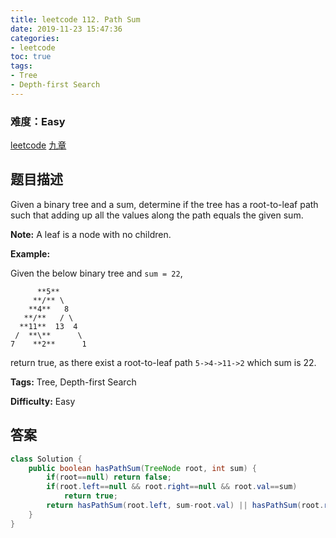 ```yaml
---
title: leetcode 112. Path Sum
date: 2019-11-23 15:47:36
categories:
- leetcode
toc: true
tags:
- Tree
- Depth-first Search
---
```

### 难度：Easy

<a href="https://leetcode.com/problems/path-sum/">leetcode</a>
<a href="https://www.jiuzhang.com/solution/path-sum/">九章</a>
## 题目描述
Given a binary tree and a sum, determine if the tree has a root-to-leaf path
such that adding up all the values along the path equals the given sum.

**Note:**  A leaf is a node with no children.

**Example:**

Given the below binary tree and `sum = 22`,
        
          **5**
         **/** \
        **4**   8
       **/**   / \
      **11**  13  4
     /  **\**      \
    7    **2**      1
    

return true, as there exist a root-to-leaf path `5->4->11->2` which sum is 22.


**Tags:** Tree, Depth-first Search

**Difficulty:** Easy
## 答案
<!--more-->
```java
class Solution {
    public boolean hasPathSum(TreeNode root, int sum) {
        if(root==null) return false;
        if(root.left==null && root.right==null && root.val==sum)
            return true;
        return hasPathSum(root.left, sum-root.val) || hasPathSum(root.right, sum-root.val);
    }
}
```
